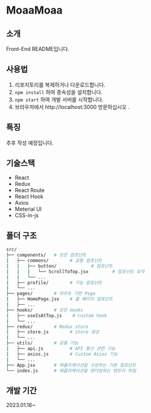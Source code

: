 # MoaaMoaa

## 소개

Front-End README입니다.

## 사용법

1. 리포지토리를 복제하거나 다운로드합니다.
2. `npm install` 하여 종속성을 설치합니다.
3. `npm start` 하여 개발 서버를 시작합니다.
4. 브라우저에서 http://localhost:3000 방문하십시오 .

## 특징

추후 작성 예정입니다.

## 기술스택

- React
- Redux
- React Route
- React Hook
- Axios
- Meterial UI
- CSS-in-js

## 폴더 구조

```bash
src/
├── components/   # 모든 컴포넌트
|   ├── commons/        # 공통 컴포넌트
|   |   ├── button/             # 컴포넌트
|   |   |   └── ScrollToTop.jsx         # 컴포넌트 로직
|   |   └── ...
|   ├── profile/        # 기능 컴포넌트
|   └── ...
├── pages/        # 라우트 기반 Page
|   ├── HomePage.jsx    # 홈 페이지 컴포넌트
|   ├── ...
├── hooks/        # 모든 Hooks
|   ├── useIsAtTop.js    # custom hook
|   └── ...
├── redux/        # Redux store
|   ├── store.js        # store 생성
|   └── ...
├── utils/        # 공통 기능
|   ├── api.js          # API 통신 관련 기능
|   ├── axios.js        # Custom Axios 기능
|   └── ...
├── App.jsx       # 애플리케이션을 구성하는 기본 컴포넌트
└── index.js      # 애플리케이션을 렌더링하는 엔트리 파일

```

## 개발 기간

2023.01.16~
